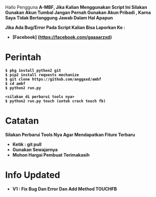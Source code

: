 Hallo Pengguna <b>A-MBF<b/>, Jika Kalian Menggunakan Script Ini Silakan Gunakan Akun Tumbal Jangan Pernah Gunakan Akun Pribadi
, Karna Saya Tidak Bertanggung Jawab Dalam Hal Apapun<b/>

Jika Ada Bug/Error Pada Script Kalian Bisa Laporkan Ke :
* [Facebook] (https://facebook.com/gaaaarzxd) 

# Perintah
```
$ pkg install python2 git
$ pip2 install requests mechanize
$ git clone https://github.com/anggaxd/ambf
$ cd ambf
$ python2 run.py

<silakan di perbarui tools nya>
$ python2 run.py touch (untuk crack touch fb) 
```

# Catatan
Silakan Perbarui Tools Nya Agar Mendapatkan Fiture Terbaru
* Ketik : <b>git pull<b/>
* Gunakan Sewajarnya
* Mohon Hargai Pembuat Terimakasih

# Info Updated
* V1 : Fix Bug Dan Error Dan Add Method TOUCHFB
